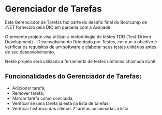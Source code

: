 # Gerenciador de Tarefas

Este Gerenciador de Tarefas faz parte do desafio final do Bootcamp de .NET fornecido pela DIO em parceria com a Avanade.

O presente projeto visa utilizar a metodologia de testes TDD (Test-Driven Development) - Desenvolvimento Orientado por Testes, em que o objetivo é verificar os requisitos de um software e elaborar seus testes unitários antes de seu desenvolvimento.

Neste projeto será utilizada a ferramenta de testes unitários chamada xUnit.

## Funcionalidades do Gerenciador de Tarefas:
- Adicionar tarefa;
- Remover tarefa;
- Marcar tarefa como concluída;
- Verificar se uma tarefa já está na lista de tarefas;
- Verificar histórico das últimas 2 tarefas adicionadas à lista.